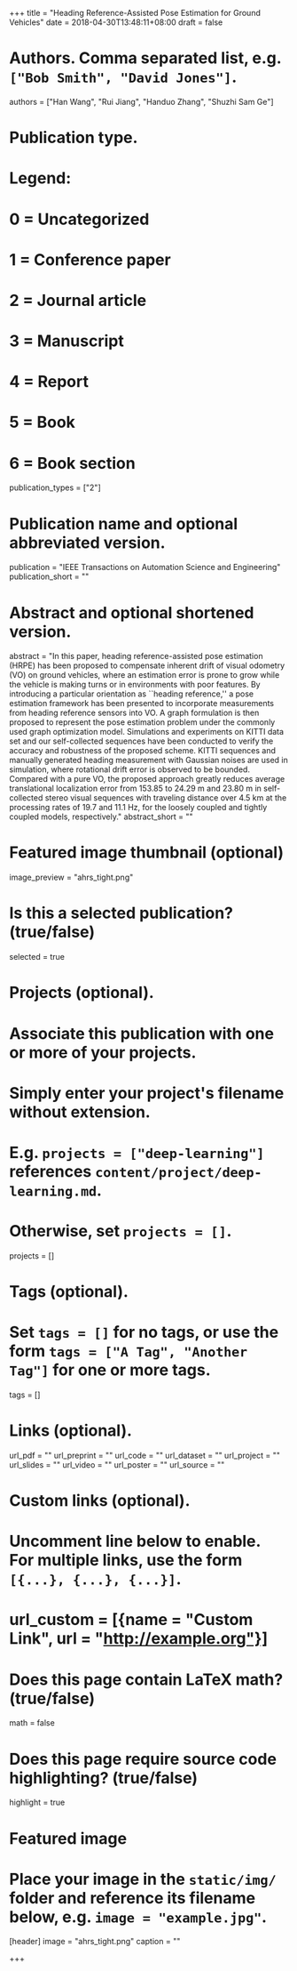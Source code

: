 +++
title = "Heading Reference-Assisted Pose Estimation for Ground Vehicles"
date = 2018-04-30T13:48:11+08:00
draft = false

# Authors. Comma separated list, e.g. `["Bob Smith", "David Jones"]`.
authors = ["Han Wang", "Rui Jiang", "Handuo Zhang", "Shuzhi Sam Ge"]

# Publication type.
# Legend:
# 0 = Uncategorized
# 1 = Conference paper
# 2 = Journal article
# 3 = Manuscript
# 4 = Report
# 5 = Book
# 6 = Book section
publication_types = ["2"]

# Publication name and optional abbreviated version.
publication = "IEEE Transactions on Automation Science and Engineering"
publication_short = ""

# Abstract and optional shortened version.
abstract = "In this paper, heading reference-assisted pose estimation (HRPE) has been proposed to compensate inherent drift of visual odometry (VO) on ground vehicles, where an estimation error is prone to grow while the vehicle is making turns or in environments with poor features. By introducing a particular orientation as ``heading reference,'' a pose estimation framework has been presented to incorporate measurements from heading reference sensors into VO. A graph formulation is then proposed to represent the pose estimation problem under the commonly used graph optimization model. Simulations and experiments on KITTI data set and our self-collected sequences have been conducted to verify the accuracy and robustness of the proposed scheme. KITTI sequences and manually generated heading measurement with Gaussian noises are used in simulation, where rotational drift error is observed to be bounded. Compared with a pure VO, the proposed approach greatly reduces average translational localization error from 153.85 to 24.29 m and 23.80 m in self-collected stereo visual sequences with traveling distance over 4.5 km at the processing rates of 19.7 and 11.1 Hz, for the loosely coupled and tightly coupled models, respectively."
abstract_short = ""

# Featured image thumbnail (optional)
image_preview = "ahrs_tight.png"

# Is this a selected publication? (true/false)
selected = true

# Projects (optional).
#   Associate this publication with one or more of your projects.
#   Simply enter your project's filename without extension.
#   E.g. `projects = ["deep-learning"]` references `content/project/deep-learning.md`.
#   Otherwise, set `projects = []`.
projects = []

# Tags (optional).
#   Set `tags = []` for no tags, or use the form `tags = ["A Tag", "Another Tag"]` for one or more tags.
tags = []

# Links (optional).
url_pdf = ""
url_preprint = ""
url_code = ""
url_dataset = ""
url_project = ""
url_slides = ""
url_video = ""
url_poster = ""
url_source = ""

# Custom links (optional).
#   Uncomment line below to enable. For multiple links, use the form `[{...}, {...}, {...}]`.
# url_custom = [{name = "Custom Link", url = "http://example.org"}]

# Does this page contain LaTeX math? (true/false)
math = false

# Does this page require source code highlighting? (true/false)
highlight = true

# Featured image
# Place your image in the `static/img/` folder and reference its filename below, e.g. `image = "example.jpg"`.
[header]
image = "ahrs_tight.png"
caption = ""

+++
